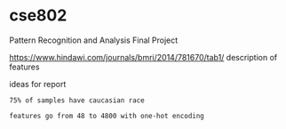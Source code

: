 # cse802
Pattern Recognition and Analysis Final Project

https://www.hindawi.com/journals/bmri/2014/781670/tab1/ description of features

ideas for report

    75% of samples have caucasian race
    
    features go from 48 to 4800 with one-hot encoding